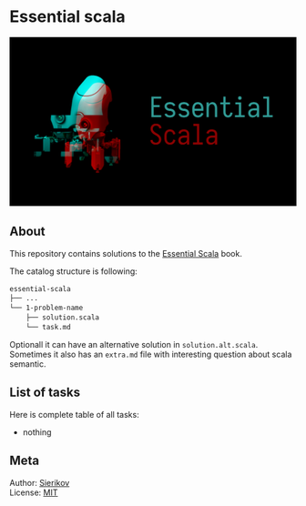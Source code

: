# Essential scala

![poster](./public/essential-scala-poster.png)

## About

This repository contains solutions to the [Essential Scala](https://underscore.io/books/essential-scala/) book.

The catalog structure is following:

```bash
essential-scala
├── ...
└── 1-problem-name
    ├── solution.scala
    └── task.md
```

Optionall it can have an alternative solution in
`solution.alt.scala`. Sometimes it also has an `extra.md`
file with interesting question about scala semantic.

## List of tasks

Here is complete table of all tasks:

- nothing

## Meta

Author: [Sierikov](github.com/sierikov)  
License: [MIT](LICENSE.md)
